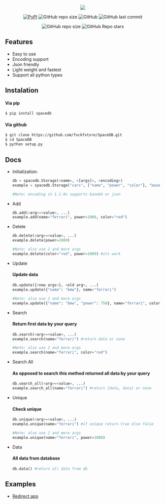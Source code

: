 <p align="center"><img src="https://i.ibb.co/Lnhyr3s/image.png" /></p>

<p align="center">
  <a href="https://pypi.org/project/spacedb"><img alt="PyPI" src="https://img.shields.io/pypi/v/spacedb?color=brightgreen"></a>
  <img alt="GitHub repo size" src="https://img.shields.io/github/repo-size/fxckfxtxre/spacedb?color=blueviolet&label=size">
  <img alt="GitHub" src="https://img.shields.io/github/license/fxckfxtxre/spacedb?color=critical">
  <img alt="GitHub last commit" src="https://img.shields.io/github/last-commit/fxckfxtxre/spacedb?color=orange">
</p>

<p align="center">
  <img alt="GitHub repo size" src="https://img.shields.io/discord/904729539362586674?color=blue&label=discord">
  <img alt="GitHub Repo stars" src="https://img.shields.io/github/stars/fxckfxtxre/stratz?color=ff69b4">
</p>


## Features

- Easy to use
- Encoding support
- Json friendly
- Light weight and fastest
- Support all python types

## Instalation

#### Via **pip**
```bash
$ pip install spacedb
```

#### Via **github**
```bash
$ git clone https://github.com/fxckfxtxre/SpaceDB.git
$ cd SpaceDB
$ python setup.py
```

## Docs

- Initialization:
  ```python
  db = spacedb.Storage(<name>, <[args]>, <encoding>)
  example = spacedb.Storage("cars", ["name", "power", "color"], "base64")

  #Note: encoding in 1.1.0v supports base64 or json
  ```

- Add
  ```python
  db.add(<arg>=<value>, ...)
  example.add(name="ferrari", power=1000, color="red")
  ```

- Delete
  ```python
  db.delete(<arg>=<value>, ...)
  example.delete(power=1000)

  #Note: also use 2 and more args
  example.delete(color="red", power=1000) #its work
  ```

- Update
  #### Update data
  ```python
  db.update({<new args>}, <old arg>, ...)
  example.update({"name": "bmw"}, name="ferrari")

  #Note: also use 2 and more args
  example.update({"name": "bmw", "power": 750}, name="ferrari", color="red")
  ```

- Search
  #### Return first data by your query
  ```python
  db.search(<arg>=<value>, ...)
  example.search(name="ferrari") #return data or none

  #Note: also use 2 and more args
  example.search(name="ferrari", color="red")
  ```

- Search All
  #### As opposed to **search** this method returned **all** data by your query
  ```python
  db.search_all(<arg>=<value>, ...)
  example.search_all(name="ferrari") #return [data, data] or none
  ```
  

- Unique
  #### **Check** unique
  ```python
  db.unique(<arg>=<value>, ...)
  example.unique(name="ferrari") #if unique return true else false

  #Note: also use 2 and more args
  example.unique(name="ferrari", power=1000)
  ```

- Data
  #### **All** data from database
  ```python
  db.data() #return all data from db
  ```

## Examples
- [Redirect app](https://github.com/fxckfxtxre/SpaceDb/tree/main/examples/redirect)